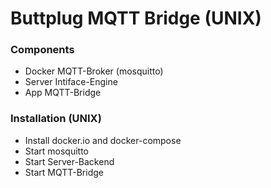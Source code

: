 # Buttplug MQTT Bridge (UNIX)

### Components 
 - Docker   MQTT-Broker (mosquitto)
 - Server   Intiface-Engine
 - App      MQTT-Bridge

### Installation (UNIX)
 - Install docker.io and docker-compose
 - Start mosquitto
 - Start Server-Backend
 - Start MQTT-Bridge
